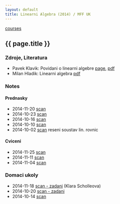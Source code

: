```yaml
---
layout: default
title: Linearni Algebra (2014) / MFF UK
---
```


[courses](.)

## {{ page.title }}

### Zdroje, Literatura

* Pavek Klavik: Povidani o linearni algebre [page](http://pavel.klavik.cz/vyuka/texty/povidani_o_la.html), [pdf](http://pavel.klavik.cz/vyuka/texty/povidani_o_la.pdf)
* Milan Hladik: Linearni algebra [pdf](http://kam.mff.cuni.cz/~hladik/LA/text_la.pdf)

### Notes

#### Prednasky

* 2014-11-20 [scan](http://notes-drive.ondrejsika.com/mff/2014/linearni-algebra/2014-11-20.pdf)
* 2014-10-23 [scan](http://notes-drive.ondrejsika.com/mff/2014/linearni-algebra/2014-10-23.pdf)
* 2014-10-16 [scan](http://notes-drive.ondrejsika.com/mff/2014/linearni-algebra/2014-10-16.pdf)
* 2014-10-10 [scan](http://notes-drive.ondrejsika.com/mff/2014/linearni-algebra/2014-10-10.pdf)
* 2014-10-02 [scan](http://notes-drive.ondrejsika.com/mff/2014/linearni-algebra/2014-10-02.pdf) reseni soustav lin. rovnic

#### Cviceni

* 2014-11-25 [scan](http://notes-drive.ondrejsika.com/mff/2014/linearni-algebra-cviceni/2014-11-25.pdf)
* 2014-11-11 [scan](http://notes-drive.ondrejsika.com/mff/2014/linearni-algebra-cviceni/2014-11-11.pdf)
* 2014-11-04 [scan](http://notes-drive.ondrejsika.com/mff/2014/linearni-algebra-cviceni/2014-11-04.pdf)

### Domaci ukoly

* 2014-11-18 [scan - zadani](http://notes-drive.ondrejsika.com/mff/2014/linearni-algebra-domaci-ukoly/2014-11-18-zadani.pdf) (Klara Scholleova)
* 2014-10-20 [scan - zadani](http://notes-drive.ondrejsika.com/mff/2014/linearni-algebra-domaci-ukoly/2014-10-20-zadani.pdf)
* 2014-10-14 [scan](http://notes-drive.ondrejsika.com/mff/2014/linearni-algebra-domaci-ukoly/2014-10-14.pdf)


